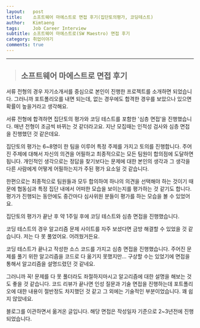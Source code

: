 ```yaml
---
layout:   post
title:    소프트웨어 마에스트로 면접 후기(집단토의평가, 코딩테스트) 
author:   Kimtaeng
tags: 	  Job Career Interview
subtitle: 소프트웨어 마에스트로(SW Maestro) 면접 후기
category: 취업이야기
comments: true
---
```


<hr/>

> ## 소프트웨어 마에스트로 면접 후기

서류 전형의 경우 자기소개서를 중심으로 본인이 진행한 프로젝트를 소개하면 되었습니다.
그러니까 포트폴리오를 내면 되는데, 없는 경우에도 합격한 경우를 보았으나 있으면 확률이 높을거라고 생각해요.

서류 전형에 합격하면 집단토의 평가와 코딩 테스트를 포함한 '심층 면접'을 진행했습니다.
매년 전형이 조금씩 바뀌는 것 같더라고요. 지난 모집때는 인적성 검사와 심층 면접을 진행했던 것 같은데요.

집단토의 평가는 6~8명이 한 팀을 이루어 특정 주제를 가지고 토의를 진행합니다. 주어진 주제에 대해서 자신의 의견을 어필하고
최종적으로는 모든 팀원이 합의점에 도달하면 됩니다. 개인적인 생각으로는 정답을 찾기보다는 문제에 대한 본인의 생각과
그 생각을 다른 사람에게 어떻게 어필하는지가 주된 평가 요소일 것 같습니다.

한편으로는 최종적으로 팀원들과 모두 합의하여 하나의 의견을 선택해야 하는 것이기 때문에
협동심과 특정 집단 내에서 어떠한 모습을 보이는지를 평가하는 것 같기도 합니다.
평가가 진행되는 동안에도 중간마다 심사위원 분들이 평가를 하는 모습을 볼 수 있었어요.

집단토의 평가가 끝난 후 약 1주일 후에 코딩 테스트와 심층 면접을 진행했습니다.   

코딩 테스트의 경우 알고리즘 문제 사이트를 자주 보셨다면 금방 해결할 수 있었을 것 같습니다.
저는 다 못 풀었어요. 어려웠거든요. 

코딩 테스트가 끝나고 작성한 소스 코드를 가지고 심층 면접을 진행했습니다.
주어진 문제를 풀기 위한 알고리즘을 코드로 다 옮기지 못했지만... 구상할 수는 있었기에 면접을 통해서
알고리즘을 설명드렸던 것 같네요.

그러니까 꼭! 문제를 다 못 풀더라도 좌절하지마시고 알고리즘에 대한 설명을 해보는 것도 좋을 것 같습니다.
코드 리뷰가 끝나면 인성 질문과 기술 면접을 진행하는데 포트폴리오에 대한 내용이 절반정도 차지했던 것 같고
그 외에는 기술적인 부분이었습니다. 꽤 쉽지 않았네요.

<div class="post_caption">블로그를 이관하면서 옮겨온 글입니다. 해당 면접은 작성일자 기준으로 2~3년전에 진행되었습니다.</div>